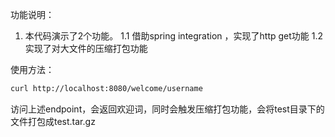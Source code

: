 功能说明：
1. 本代码演示了2个功能。
  1.1 借助spring integration ，实现了http get功能
  1.2 实现了对大文件的压缩打包功能


使用方法：

```bash
curl http://localhost:8080/welcome/username
```
访问上述endpoint，会返回欢迎词，同时会触发压缩打包功能，会将test目录下的文件打包成test.tar.gz
